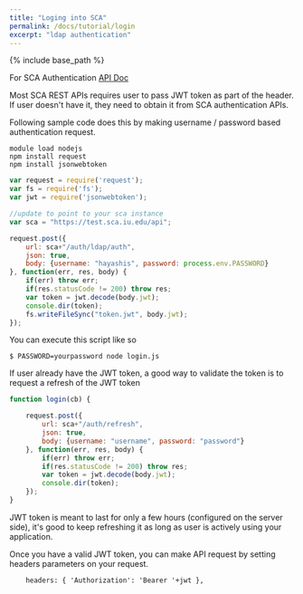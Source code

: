 ```yaml
---
title: "Loging into SCA"
permalink: /docs/tutorial/login
excerpt: "ldap authentication"
---
```


{% include base_path %}

For SCA Authentication [API Doc](https://test.sca.iu.edu/auth/apidoc)

Most SCA REST APIs requires user to pass JWT token as part of the header. If user doesn't have it, they need to 
obtain it from SCA authentication APIs.

Following sample code does this by making username / password based authentication request.

```
module load nodejs
npm install request
npm install jsonwebtoken

```

```javascript
var request = require('request');
var fs = require('fs');
var jwt = require('jsonwebtoken');

//update to point to your sca instance
var sca = "https://test.sca.iu.edu/api";

request.post({
    url: sca+"/auth/ldap/auth",
    json: true,
    body: {username: "hayashis", password: process.env.PASSWORD}
}, function(err, res, body) {
    if(err) throw err;
    if(res.statusCode != 200) throw res;
    var token = jwt.decode(body.jwt);
    console.dir(token);
    fs.writeFileSync("token.jwt", body.jwt);
});

```

You can execute this script like so

```
$ PASSWORD=yourpassword node login.js
```

If user already have the JWT token, a good way to validate the token is to request a refresh of the JWT token

```javascript
function login(cb) {

    request.post({
        url: sca+"/auth/refresh", 
        json: true,
        body: {username: "username", password: "password"}
    }, function(err, res, body) {
        if(err) throw err;
        if(res.statusCode != 200) throw res;
        var token = jwt.decode(body.jwt);
        console.dir(token);
    });
}
```

JWT token is meant to last for only a few hours (configured on the server side), it's good to keep refreshing it
as long as user is actively using your application.

Once you have a valid JWT token, you can make API request by setting headers parameters on your request.

```
    headers: { 'Authorization': 'Bearer '+jwt },
```


